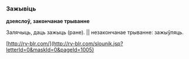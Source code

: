 ### Зажывіць
**дзеяслоў, закончанае трыванне**

Залячыць, даць зажыць (ране). || незакончанае трыванне: зажыўляць.

<a rel="author">[http://rv-blr.com/](http://rv-blr.com/slounik.jsp?letterId=0&maskId=0&pageId=1005)</a>
